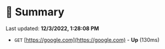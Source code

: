 # 📖 Summary
Last updated: **12/3/2022, 1:28:08 PM**

- `GET` [https://google.com](https://google.com) - **Up** (130ms)
